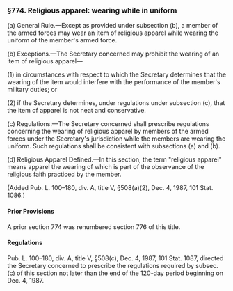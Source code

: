 ### §774. Religious apparel: wearing while in uniform ###

(a) General Rule.—Except as provided under subsection (b), a member of the armed forces may wear an item of religious apparel while wearing the uniform of the member's armed force.

(b) Exceptions.—The Secretary concerned may prohibit the wearing of an item of religious apparel—

(1) in circumstances with respect to which the Secretary determines that the wearing of the item would interfere with the performance of the member's military duties; or

(2) if the Secretary determines, under regulations under subsection (c), that the item of apparel is not neat and conservative.

(c) Regulations.—The Secretary concerned shall prescribe regulations concerning the wearing of religious apparel by members of the armed forces under the Secretary's jurisdiction while the members are wearing the uniform. Such regulations shall be consistent with subsections (a) and (b).

(d) Religious Apparel Defined.—In this section, the term "religious apparel" means apparel the wearing of which is part of the observance of the religious faith practiced by the member.

(Added Pub. L. 100–180, div. A, title V, §508(a)(2), Dec. 4, 1987, 101 Stat. 1086.)

#### Prior Provisions ####

A prior section 774 was renumbered section 776 of this title.

#### Regulations ####

Pub. L. 100–180, div. A, title V, §508(c), Dec. 4, 1987, 101 Stat. 1087, directed the Secretary concerned to prescribe the regulations required by subsec. (c) of this section not later than the end of the 120-day period beginning on Dec. 4, 1987.